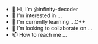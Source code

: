 - 👋 Hi, I’m @infinity-decoder
- 👀 I’m interested in ...
- 🌱 I’m currently learning ...C++
- 💞️ I’m looking to collaborate on ...
- 📫 How to reach me ...

<!---
infinity-decoder/infinity-decoder is a ✨ special ✨ repository because its `README.md` (this file) appears on your GitHub profile.
You can click the Preview link to take a look at your changes.
--->

